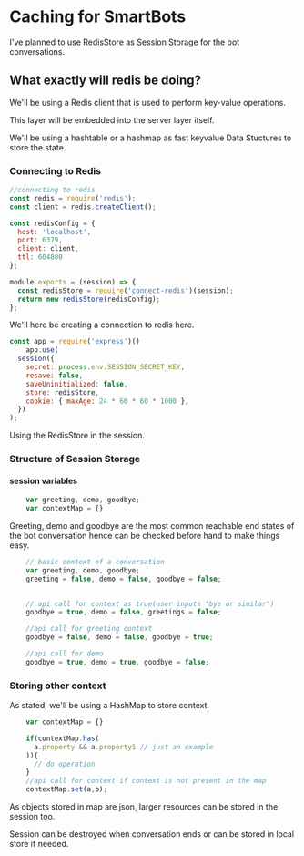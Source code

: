 # Caching for SmartBots

I've planned to use RedisStore as Session Storage for the bot conversations.

## What exactly will redis be doing?

We'll be using a Redis client that is used to perform key-value operations. 

This layer will be embedded into the server layer itself.

We'll be using a hashtable or a hashmap as fast keyvalue Data Stuctures to store the state.

### Connecting to Redis

```javascript
//connecting to redis
const redis = require('redis');
const client = redis.createClient();

const redisConfig = {
  host: 'localhost',
  port: 6379,
  client: client,
  ttl: 604800
};

module.exports = (session) => {
  const redisStore = require('connect-redis')(session);
  return new redisStore(redisConfig);
};
```

We'll here be creating a connection to redis here.

```javascript
const app = require('express')()
    app.use(
  session({
    secret: process.env.SESSION_SECRET_KEY,
    resave: false,
    saveUninitialized: false,
    store: redisStore,
    cookie: { maxAge: 24 * 60 * 60 * 1000 },
  })
);
```
Using the RedisStore in the session.

### Structure of Session Storage

#### session variables
```javascript
    var greeting, demo, goodbye;
    var contextMap = {}
```

Greeting, demo and goodbye are the most common reachable end states of the bot conversation hence can be checked before hand to make things easy.

```javascript
    // basic context of a conversation
    var greeting, demo, goodbye;
    greeting = false, demo = false, goodbye = false;
    

    // api call for context as true(user inputs "bye or similar")
    goodbye = true, demo = false, greetings = false;

    //api call for greeting context
    goodbye = false, demo = false, goodbye = true;

    //api call for demo
    goodbye = true, demo = true, goodbye = false;

```

### Storing other context

As stated, we'll be using a HashMap to store context.

```javascript
    var contextMap = {}

    if(contextMap.has(
      a.property && a.property1 // just an example
    )){
      // do operation
    }
    //api call for context if context is not present in the map
    contextMap.set(a,b);
```

As objects stored in map are json, larger resources can be stored in the session too.

Session can be destroyed when conversation ends or can be stored in local store if needed.